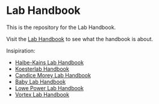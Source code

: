 # Lab Handbook

This is the repository for the Lab Handbook.

Visit the [Lab Handbook](https://cesconlab.github.io/handbook/) to see
what the handbook is about.


<!--intro-start-->
Insipiration:

  - [Haibe-Kains Lab Handbook](https://bhklab.github.io/handbook/latest/General/)
  - [Koesterlab Handbook](https://koesterlab.github.io/data-science-for-bioinfo/)
  - [Candice Morey Lab Handbook](https://ccmorey.github.io/labHandbook/)
  - [Baby Lab Handbook](https://mcmaster-baby-lab.github.io/handbook/)
  - [Lowe Power Lab Handbook](https://github.com/lowepowerlab/lab_handbook)
  - [Vortex Lab Handbook](https://github.com/uw-vortex/VORTEX-handbook)

<!--intro-end-->
